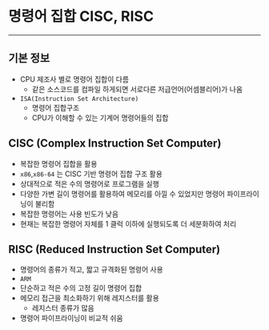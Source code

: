 # 명령어 집합 CISC, RISC

---

## 기본 정보

- CPU 제조사 별로 명령어 집합이 다름
    - 같은 소스코드를 컴파일 하게되면 서로다른 저급언어(어셈블리어)가 나옴
- `ISA(Instruction Set Architecture)`
    - 명령어 집합구조
    - CPU가 이해할 수 있는 기계어 명령어들의 집합

## CISC (Complex Instruction Set Computer)

- 복잡한 명령어 집합을 활용
- `x86`,`x86-64` 는 CISC 기반 명령어 집합 구조 활용
- 상대적으로 적은 수의 명령어로 프로그램을 실행
- 다양한 가변 길이 명령어를 활용하여 메모리를 아낄 수 있었지만
명령어 파이프라이닝이 불리함
- 복잡한 명령어는 사용 빈도가 낮음
- 현재는 복잡한 명령어 자체를 1 클럭 이하에 실행되도록 더 세분화하여 처리

## RISC (Reduced Instruction Set Computer)

- 명령어의 종류가 적고, 짧고 규격화된 명령어 사용
- `ARM`
- 단순하고 적은 수의 고정 길이 명령어 집합
- 메모리 접근을 최소화하기 위해 레지스터를 활용
    - 레지스터 종류가 많음
- 명령어 파이프라이닝이 비교적 쉬움